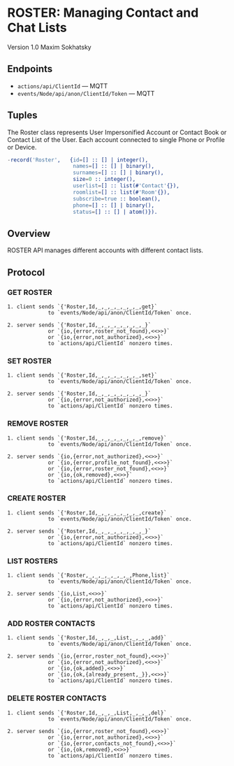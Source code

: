 ROSTER: Managing Contact and Chat Lists
=======================================

Version 1.0 Maxim Sokhatsky

Endpoints
--------

* `actions/api/ClientId` — MQTT
* `events/Node/api/anon/ClientId/Token` — MQTT

Tuples
------

The Roster class represents User Impersonified Account or
Contact Book or Contact List of the User. Each account connected to single
Phone or Profile or Device.

```erlang
-record('Roster',   {id=[] :: [] | integer(),
                     names=[] :: [] | binary(),
                     surnames=[] :: [] | binary(),
                     size=0 :: integer(),
                     userlist=[] :: list(#'Contact'{}),
                     roomlist=[] :: list(#'Room'{}),
                     subscribe=true :: boolean(),
                     phone=[] :: [] | binary(),
                     status=[] :: [] | atom()}).
```

Overview
--------

ROSTER API manages different accounts with different contact lists.

Protocol
--------

### GET ROSTER

```
1. client sends `{'Roster,Id,_,_,_,_,_,_,_,get}`
             to `events/Node/api/anon/ClientId/Token` once.
```

```
2. server sends `{'Roster,Id,_,_,_,_,_,_,_,_}`
             or `{io,{error,roster_not_found},<<>>}`
             or `{io,{error,not_authorized},<<>>}`
             to `actions/api/ClientId` nonzero times.
```

### SET ROSTER

```
1. client sends `{'Roster,Id,_,_,_,_,_,_,_,set}`
             to `events/Node/api/anon/ClientId/Token` once.
```

```
2. server sends `{'Roster,Id,_,_,_,_,_,_,_,_}`
             or `{io,{error,not_authorized},<<>>}`
             to `actions/api/ClientId` nonzero times.
```

### REMOVE ROSTER

```
1. client sends `{'Roster,Id,_,_,_,_,_,_,_,remove}`
             to `events/Node/api/anon/ClientId/Token` once.
```

```
2. server sends `{io,{error,not_authorized},<<>>}`
             or `{io,{error,profile_not_found},<<>>}`
             or `{io,{error,roster_not_found},<<>>}`
             or `{io,{ok,removed},<<>>}`
             to `actions/api/ClientId` nonzero times.
```

### CREATE ROSTER

```
1. client sends `{'Roster,Id,_,_,_,_,_,_,_,create}`
             to `events/Node/api/anon/ClientId/Token` once.
```

```
2. server sends `{'Roster,Id,_,_,_,_,_,_,_,_}`
             or `{io,{error,not_authorized},<<>>}`
             to `actions/api/ClientId` nonzero times.
```

### LIST ROSTERS

```
1. client sends `{'Roster,_,_,_,_,_,_,_,Phone,list}`
             to `events/Node/api/anon/ClientId/Token` once.
```

```
2. server sends `{io,List,<<>>}`
             or `{io,{error,not_authorized},<<>>}`
             to `actions/api/ClientId` nonzero times.
```

### ADD ROSTER CONTACTS

```
1. client sends `{'Roster,Id,_,_,_,List,_,_,_,add}`
             to `events/Node/api/anon/ClientId/Token` once.
```

```
2. server sends `{io,{error,roster_not_found},<<>>}`
             or `{io,{error,not_authorized},<<>>}`
             or `{io,{ok,added},<<>>}`
             or `{io,{ok,{already_present,_}},<<>>}`
             to `actions/api/ClientId` nonzero times.
```

### DELETE ROSTER CONTACTS

```
1. client sends `{'Roster,Id,_,_,_,List,_,_,_,del}`
             to `events/Node/api/anon/ClientId/Token` once.
```

```
2. server sends `{io,{error,roster_not_found},<<>>}`
             or `{io,{error,not_authorized},<<>>}`
             or `{io,{error,contacts_not_found},<<>>}`
             or `{io,{ok,removed},<<>>}`
             to `actions/api/ClientId` nonzero times.
```
